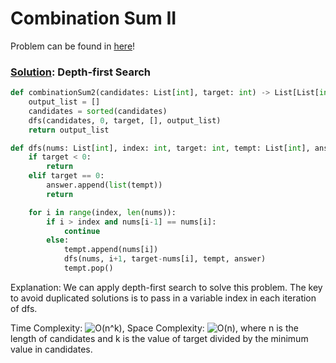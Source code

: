 # Combination Sum II

Problem can be found in [here](https://leetcode.com/problems/combination-sum-ii/)!

### [Solution](/Backtracking/40-CombinationSumII/solution.py): Depth-first Search

```python
def combinationSum2(candidates: List[int], target: int) -> List[List[int]]:
    output_list = []
    candidates = sorted(candidates)
    dfs(candidates, 0, target, [], output_list)
    return output_list

def dfs(nums: List[int], index: int, target: int, tempt: List[int], answer: List[List[int]]) -> None:
    if target < 0:
        return
    elif target == 0:
        answer.append(list(tempt))
        return

    for i in range(index, len(nums)):
        if i > index and nums[i-1] == nums[i]:
            continue
        else:
            tempt.append(nums[i])
            dfs(nums, i+1, target-nums[i], tempt, answer)
            tempt.pop()
```

Explanation: We can apply depth-first search to solve this problem. The key to avoid duplicated solutions is to pass in a variable index in each iteration of dfs.

Time Complexity: ![O(n^k)](<https://latex.codecogs.com/svg.image?\inline&space;O(n^k)>), Space Complexity: ![O(n)](<https://latex.codecogs.com/svg.image?\inline&space;O(n)>), where n is the length of candidates and k is the value of target divided by the minimum value in candidates.
